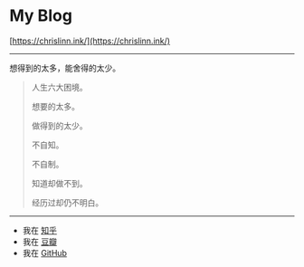 # My Blog

<!-- ex_nonav -->

[https://chrislinn.ink/](https://chrislinn.ink/)

---

想得到的太多，能舍得的太少。

>人生六大困境。
>
>想要的太多。
>
>做得到的太少。
>
>不自知。
>
>不自制。
>
>知道却做不到。
>
>经历过却仍不明白。

---

+ 我在 [知乎](https://www.zhihu.com/people/LiqueurTofu/)
+ 我在 [豆瓣](https://www.douban.com/people/NanderFour/)
+ 我在 [GitHub](https://github.com/ChrisLinn)
